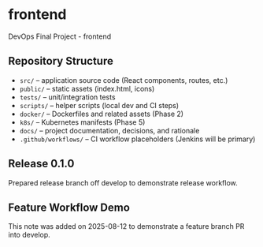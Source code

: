 # frontend
DevOps Final Project - frontend

## Repository Structure
- `src/` – application source code (React components, routes, etc.)
- `public/` – static assets (index.html, icons)
- `tests/` – unit/integration tests
- `scripts/` – helper scripts (local dev and CI steps)
- `docker/` – Dockerfiles and related assets (Phase 2)
- `k8s/` – Kubernetes manifests (Phase 5)
- `docs/` – project documentation, decisions, and rationale
- `.github/workflows/` – CI workflow placeholders (Jenkins will be primary)



## Release 0.1.0
Prepared release branch off develop to demonstrate release workflow.

## Feature Workflow Demo
This note was added on 2025-08-12 to demonstrate a feature branch PR into develop.

